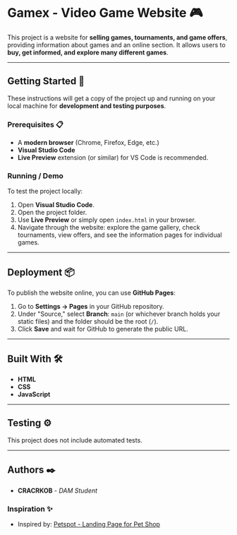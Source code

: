 # Gamex - Video Game Website 🎮

This project is a website for **selling games, tournaments, and game offers**, providing information about games and an online section. It allows users to **buy, get informed, and explore many different games**.

---

## Getting Started 🚀

These instructions will get a copy of the project up and running on your local machine for **development and testing purposes**.

### Prerequisites 📋

* A **modern browser** (Chrome, Firefox, Edge, etc.)
* **Visual Studio Code**
* **Live Preview** extension (or similar) for VS Code is recommended.

### Running / Demo

To test the project locally:

1.  Open **Visual Studio Code**.
2.  Open the project folder.
3.  Use **Live Preview** or simply open `index.html` in your browser.
4.  Navigate through the website: explore the game gallery, check tournaments, view offers, and see the information pages for individual games.

---

## Deployment 📦

To publish the website online, you can use **GitHub Pages**:

1.  Go to **Settings → Pages** in your GitHub repository.
2.  Under "Source," select **Branch**: `main` (or whichever branch holds your static files) and the folder should be the root (`/`).
3.  Click **Save** and wait for GitHub to generate the public URL.

---

## Built With 🛠️

* **HTML**
* **CSS**
* **JavaScript**

---

## Testing ⚙️

This project does not include automated tests.

---

## Authors ✒️

* **CRACRKOB** - *DAM Student*

### Inspiration ✨

* Inspired by: [Petspot - Landing Page for Pet Shop](https://dribbble.com/shots/26014508-Petspot-Landing-Page-for-Pet-Shop)
